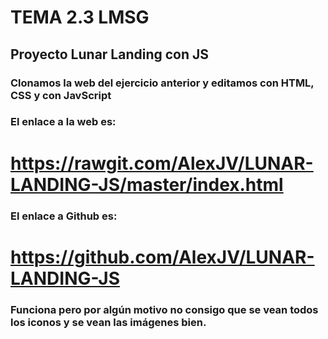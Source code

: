# TEMA 2.3 LMSG

## Proyecto Lunar Landing con JS

### Clonamos la web del ejercicio anterior y editamos con HTML, CSS y con JavScript

### El enlace a la web es:

# https://rawgit.com/AlexJV/LUNAR-LANDING-JS/master/index.html

### El enlace a Github es: 

# https://github.com/AlexJV/LUNAR-LANDING-JS

### Funciona pero por algún motivo no consigo que se vean todos los iconos y se vean las imágenes bien.




